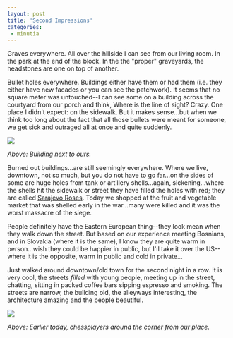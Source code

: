 ```yaml
---
layout: post
title: 'Second Impressions'
categories:
 - minutia
---
```




Graves everywhere. All over the hillside I can see from our living room. In the park at the end of the block. In the the "proper" graveyards, the headstones are one on top of another.



Bullet holes everywhere. Buildings either have them or had them (i.e. they either have new facades or you can see the patchwork). It seems that no square meter was untouched--I can see some on a building across the courtyard from our porch and think, Where is the line of sight? Crazy. One place I didn't expect: on the sidewalk. But it makes sense...but when we think too long about the fact that all those bullets were meant for someone, we get sick and outraged all at once and quite suddenly. 


<img src="images/sarajevo/may_2003/bullets_and_clothes.jpg" />


<em>Above: Building next to ours.</em>



Burned out buildings...are still seemingly everywhere. Where we live, downtown, not so much, but you do not have to go far...on the sides of some are huge holes from tank or artillery shells...again, sickening...where the shells hit the sidewalk or street they have filled the holes with red; they are called <a href="http://images.google.com/images?q=sarajevo+roses">Sarajevo Roses</a>. Today we shopped at the fruit and vegetable market that was shelled early in the war...many were killed and it was the worst massacre of the siege.



People definitely have the Eastern European thing--they look mean when they walk down the street. But based on our experience meeting Bosnians, and in Slovakia (where it is the same), I know they are quite warm in person...wish they could be happier in public, but I'll take it over the US--where it is the opposite, warm in public and cold in private...



Just walked around downtown/old town for the second night in a row. It is very cool, the streets <em>filled</em> with young people, meeting up in the street, chatting, sitting in packed coffee bars sipping espresso and smoking. The streets are narrow, the building old, the alleyways interesting, the architecture amazing and the people beautiful.



<img src="images/sarajevo/may_2003/chess.jpg" />



<em>Above: Earlier today, chessplayers around the corner from our place.</em>